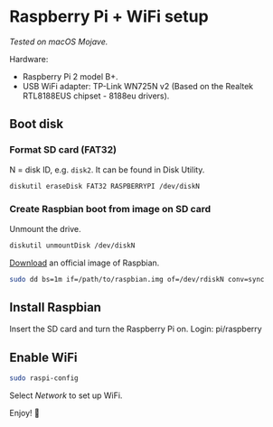 # Raspberry Pi + WiFi setup

_Tested on macOS Mojave._

Hardware:

 - Raspberry Pi 2 model B+.
 - USB WiFi adapter: TP-Link WN725N v2 (Based on the Realtek RTL8188EUS chipset - 8188eu drivers).

## Boot disk

### Format SD card (FAT32)

N = disk ID, e.g. `disk2`. It can be found in Disk Utility.

```bash
diskutil eraseDisk FAT32 RASPBERRYPI /dev/diskN
```
### Create Raspbian boot from image on SD card

Unmount the drive.

```bash
diskutil unmountDisk /dev/diskN
```

[Download](https://www.raspberrypi.org/downloads/raspbian/) an official image of Raspbian.

```bash
sudo dd bs=1m if=/path/to/raspbian.img of=/dev/rdiskN conv=sync
```
## Install Raspbian

Insert the SD card and turn the Raspberry Pi on.
Login: pi/raspberry

## Enable WiFi

```bash
sudo raspi-config
```
Select _Network_ to set up WiFi.

Enjoy! 🙂
